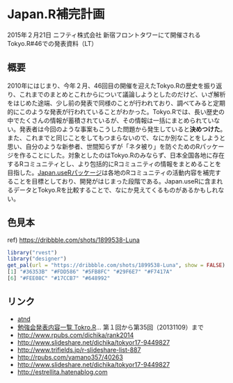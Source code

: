 # Japan.R補完計画

2015年２月21日 ニフティ株式会社 新宿フロントタワーにて開催されるTokyo.R#46での発表資料（LT）

## 概要

2010年にはじまり、今年２月、46回目の開催を迎えたTokyo.Rの歴史を振り返り、これまでのまとめとこれからについて議論しようとしたのだけど、いざ解析をはじめた途端、少し前の発表で同様のことが行われており、調べてみると定期的にこのような発表が行われていることがわかった。Tokyo.Rでは、長い歴史の中でたくさんの情報が蓄積されているが、その情報は一括にまとめられていない。発表者は今回のような事案もこうした問題から発生していると**決めつけた**。また、これまでと同じことをしてもつまらないので、なにか別なことをしようと思い、自分のような新参者、世間知らずが「ネタ被り」を防ぐためのRパッケージを作ることにした。対象としたのはTokyo.Rのみならず、日本全国各地に存在するRコミュニティとし、より包括的にRコミュニティの情報をまとめることを目指した。[Japan.useRパッケージ](https://github.com/uribo/Japan.useR)は各地のRコミュニティの活動内容を補完することを目標としており、開発がはじまった段階である。Japan.useRに含まれるデータとTokyo.Rを比較することで、なにか見えてくるものがあるかもしれない。

## 色見本

ref) https://dribbble.com/shots/1899538-Luna

```r
library("rvest")
library("designer")
get_pal(url = "https://dribbble.com/shots/1899538-Luna", show = FALSE)
[1] "#36353B" "#FDD586" "#5FB8FC" "#29F6E7" "#F7417A"
[6] "#FEE08C" "#17CCB7" "#648992"
```

## リンク

* [atnd](https://atnd.org/events/61553)
* [勉強会発表内容一覧 Tokro.R](http://lab.sakaue.info/wiki.cgi/JapanR2010?page=%CA%D9%B6%AF%B2%F1%C8%AF%C9%BD%C6%E2%CD%C6%B0%EC%CD%F7#p15)... 第１回から第35回（20131109）まで
* http://www.rpubs.com/dichika/rank2014
* http://www.slideshare.net/dichika/tokyor17-9449827
* http://www.trifields.jp/r-slideshare-list-887
* http://rpubs.com/yamano357/40263
* http://www.slideshare.net/dichika/tokyor17-9449827
* http://estrellita.hatenablog.com